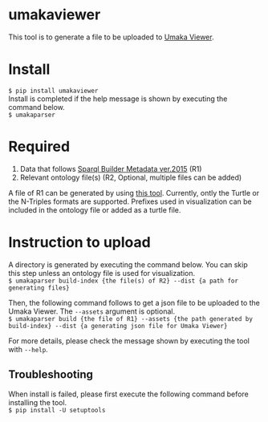 # umakaviewer
This tool is to generate a file to be uploaded to [Umaka Viewer](https://umaka-viewer.dbcls.jp/).

# Install
`$ pip install umakaviewer`  
Install is completed if the help message is shown by executing the command below.  
`$ umakaparser`  

# Required
1. Data that follows [Sparql Builder Metadata ver.2015](http://www.sparqlbuilder.org/doc/sbm_2015sep/) (R1)
2. Relevant ontology file(s) (R2, Optional, multiple files can be added)

A file of R1 can be generated by using [this tool](https://bitbucket.org/yayamamo/tripledataprofiler/src/master/).
Currently, ontly the Turtle or the N-Triples formats are supported.
Prefixes used in visualization can be included in the ontology file or added as a turtle file.

# Instruction to upload

A directory is generated by executing the command below. You can skip this step unless an ontology file is used for visualization.  
`$ umakaparser build-index {the file(s) of R2} --dist {a path for generating files}`

Then, the following command follows to get a json file to be uploaded to the Umaka Viewer. The `--assets` argument is optional.  
`$ umakaparser build {the file of R1} --assets {the path generated by build-index} --dist {a generating json file for Umaka Viewer}`  

For more details, please check the message shown by executing the tool with `--help`.

## Troubleshooting

When install is failed, please first execute the following command before installing the tool.  
`$ pip install -U setuptools`
